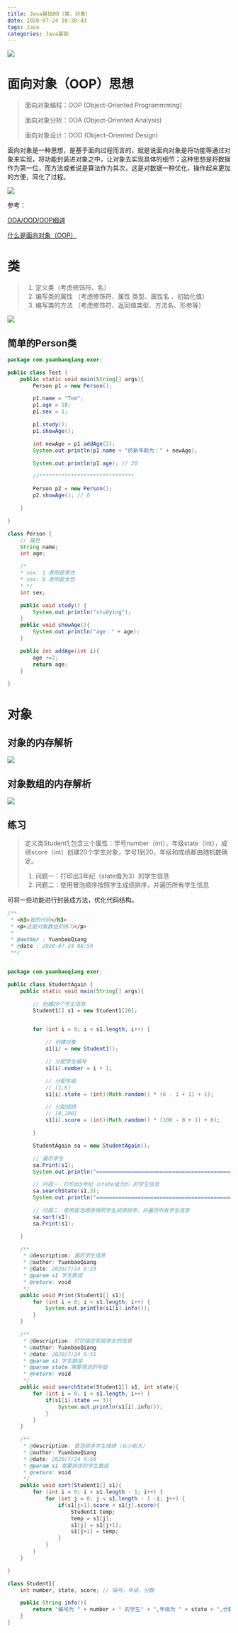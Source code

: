 ```yaml
---
title: Java基础08（类、对象）
date: 2020-07-24 10:30:43
tags: Java
categories: Java基础
---
```




![](https://cdn.jsdelivr.net/gh/YuanbaoQiang/PicGoBed/img/20200724104113.png)

<!--more-->

# 面向对象（OOP）思想

> 面向对象编程：OOP (Object-Oriented Programmming)
>
> 面向对象分析：OOA (Object-Oriented Analysis)
>
> 面向对象设计：OOD (Object-Oriented Design)

面向对象是一种思想，是基于面向过程而言的，就是说面向对象是将功能等通过对象来实现，将功能封装进对象之中，让对象去实现具体的细节；这种思想是将数据作为第一位，而方法或者说是算法作为其次，这是对数据一种优化，操作起来更加的方便，简化了过程。

![](https://cdn.jsdelivr.net/gh/YuanbaoQiang/PicGoBed/img/20200724105959.webp)

参考：

[OOA/OOD/OOP细讲](https://www.jianshu.com/p/224d8fc4d0f0)

[什么是面向对象（OOP）](https://www.jianshu.com/p/7a5b0043b035)

# 类

> 1. 定义类（考虑修饰符、名）
> 2. 编写类的属性 （考虑修饰符、属性 类型、属性名 、初始化值）
> 3. 编写类的方法 （考虑修饰符、返回值类型、方法名、形参等）

![](https://cdn.jsdelivr.net/gh/YuanbaoQiang/PicGoBed/img/20200724104004.JPG)



## 简单的Person类

```java
package com.yuanbaoqiang.exer;

public class Test {
    public static void main(String[] args){
        Person p1 = new Person();

        p1.name = "Tom";
        p1.age = 18;
        p1.sex = 1;

        p1.study();
        p1.showAge();

        int newAge = p1.addAge(2);
        System.out.println(p1.name + "的新年龄为：" + newAge);

        System.out.println(p1.age); // 20

        //******************************

        Person p2 = new Person();
        p2.showAge(); // 0

    }

}

class Person {
    // 属性
    String name;
    int age;

    /*
    * sex: 1 表明是男性
    * sex: 0 表明是女性
    * */
    int sex;

    public void study() {
        System.out.println("studying");
    }
    public void showAge(){
        System.out.println("age：" + age);
    }

    public int addAge(int i){
        age +=2;
        return age;
    }

}
```

# 对象

## 对象的内存解析

![](https://cdn.jsdelivr.net/gh/YuanbaoQiang/PicGoBed/img/20200724111453.png)



## 对象数组的内存解析

![](https://cdn.jsdelivr.net/gh/YuanbaoQiang/PicGoBed/img/20200724113411.png)



## 练习

> 定义类Student1,包含三个属性：学号number（int），年级state（int），成绩score（int）创建20个学生对象，学号1到20，年级和成绩都由随机数确定。
>
> 1. 问题一：打印出3年纪（state值为3）的学生信息
> 2. 问题二：使用冒泡顺序按照学生成绩排序，并遍历所有学生信息

可将一些功能进行封装成方法，优化代码结构。

```java
/**
 * <h3>我的代码</h3>
 * <p>这是对象数组的练习</p>
 *
 * @author : YuanbaoQiang
 * @date : 2020-07-24 08:59
 **/


package com.yuanbaoqiang.exer;

public class StudentAgain {
    public static void main(String[] args){

        // 创建20个学生信息
        Student1[] s1 = new Student1[20];


        for (int i = 0; i < s1.length; i++) {

            // 创建对象
            s1[i] = new Student1();

            // 分配学生编号
            s1[i].number = i + 1;

            // 分配年级
            // [1,6]
            s1[i].state = (int)(Math.random() * (6 - 1 + 1) + 1);

            // 分配成绩
            // [0,100]
            s1[i].score = (int)(Math.random() * (100 - 0 + 1) + 0);

        }

        StudentAgain sa = new StudentAgain();

        // 遍历学生
        sa.Print(s1);
        System.out.println("===========================================");

        // 问题一：打印出3年纪（state值为3）的学生信息
        sa.searchState(s1,3);
        System.out.println("===========================================");

        // 问题二：使用冒泡顺序按照学生成绩排序，并遍历所有学生信息
        sa.sort(s1);
        sa.Print(s1);

    }

    /**
     * @description: 遍历学生信息
     * @author: YuanbaoQiang
     * @date: 2020/7/24 9:23
     * @param s1 学生数组
     * @return: void
     */
    public void Print(Student1[] s1){
        for (int i = 0; i < s1.length; i++) {
            System.out.println(s1[i].info());
        }
    }

    /**
     * @description: 打印指定年级学生的信息
     * @author: YuanbaoQiang
     * @date: 2020/7/24 9:51
     * @param s1 学生数组
     * @param state 需要筛选的年级
     * @return: void
     */
    public void searchState(Student1[] s1, int state){
        for (int i = 0; i < s1.length; i++) {
            if(s1[i].state == 3){
                System.out.println(s1[i].info());
            }
        }
    }

    /**
     * @description: 冒泡排序学生成绩（从小到大）
     * @author: YuanbaoQiang
     * @date: 2020/7/24 9:58
     * @param s1 需要排序的学生数组
     * @return: void
     */
    public void sort(Student1[] s1){
        for (int i = 0; i < s1.length - 1; i++) {
            for (int j = 0; j < s1.length - 1 -i; j++) {
                if(s1[j+1].score < s1[j].score){
                    Student1 temp;
                    temp = s1[j];
                    s1[j] = s1[j+1];
                    s1[j+1] = temp;
                }
            }
        }
    }

}

class Student1{
    int number, state, score; // 编号，年级，分数

    public String info(){
        return "编号为 " + number + " 的学生" + ",年级为 " + state + ",分数为 " + score;
    }
}

```

